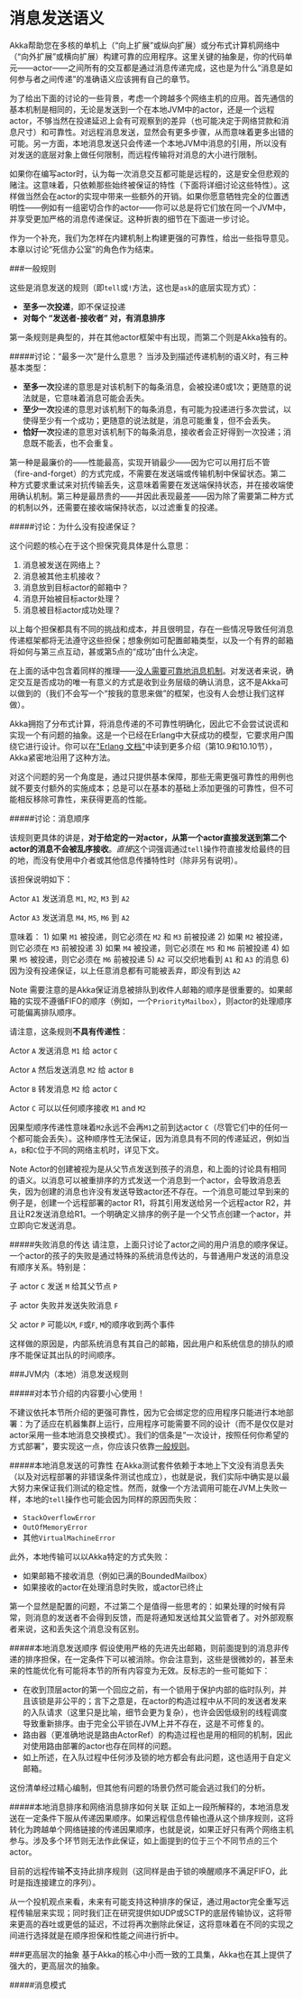# 消息发送语义

Akka帮助您在多核的单机上（“向上扩展”或纵向扩展）或分布式计算机网络中（“向外扩展”或横向扩展）构建可靠的应用程序。这里关键的抽象是，你的代码单元——actor——之间所有的交互都是通过消息传递完成，这也是为什么“消息是如何参与者之间传递”的准确语义应该拥有自己的章节。

为了给出下面的讨论的一些背景，考虑一个跨越多个网络主机的应用。首先通信的基本机制是相同的，无论是发送到一个在本地JVM中的actor，还是一个远程actor，不够当然在投递延迟上会有可观察到的差异（也可能决定于网络贷款和消息尺寸）和可靠性。对远程消息发送，显然会有更多步骤，从而意味着更多出错的可能。另一方面，本地消息发送只会传递一个本地JVM中消息的引用，所以没有对发送的底层对象上做任何限制，而远程传输将对消息的大小进行限制。

如果你在编写actor时，认为每一次消息交互都可能是远程的，这是安全但悲观的赌注。这意味着，只依赖那些始终被保证的特性（下面将详细讨论这些特性）。这样做当然会在actor的实现中带来一些额外的开销。如果你愿意牺牲完全的位置透明性——例如有一组密切合作的actor——你可以总是将它们放在同一个JVM中，并享受更加严格的消息传递保证。这种折衷的细节在下面进一步讨论。 

作为一个补充，我们为怎样在内建机制上构建更强的可靠性，给出一些指导意见。本章以讨论“死信办公室”的角色作为结束。

###一般规则 

这些是消息发送的规则（即`tell`或`!`方法，这也是`ask`的底层实现方式）： 

* **至多一次投递**，即不保证投递 
* **对每个 “发送者-接收者” 对，有消息排序**

第一条规则是典型的，并在其他actor框架中有出现，而第二个则是Akka独有的。

#####讨论：“最多一次”是什么意思？ 
当涉及到描述传递机制的语义时，有三种基本类型： 

* **至多一次**投递的意思是对该机制下的每条消息，会被投递0或1次；更随意的说法就是，它意味着消息可能会丢失。 
* **至少一次**投递的意思对该机制下的每条消息，有可能为投递进行多次尝试，以使得至少有一个成功；更随意的说法就是，消息可能重复，但不会丢失。 
* **恰好一次**投递的意思对该机制下的每条消息，接收者会正好得到一次投递；消息既不能丢，也不会重复。 

第一种是最廉价的——性能最高，实现开销最少——因为它可以用打后不管（fire-and-forget）的方式完成，不需要在发送端或传输机制中保留状态。第二种方式要求重试来对抗传输丢失，这意味着需要在发送端保持状态，并在接收端使用确认机制。第三种是最昂贵的——并因此表现最差——因为除了需要第二种方式的机制以外，还需要在接收端保持状态，以过滤重复的投递。

#####讨论：为什么没有投递保证？ 

这个问题的核心在于这个担保究竟具体是什么意思：

1. 消息被发送在网络上？ 
2. 消息被其他主机接收？ 
3. 消息放到目标actor的邮箱中？
4. 消息开始被目标actor处理？ 
5. 消息被目标actor成功处理？

以上每个担保都具有不同的挑战和成本，并且很明显，存在一些情况导致任何消息传递框架都将无法遵守这些担保；想象例如可配置邮箱类型，以及一个有界的邮箱将如何与第三点互动，甚或第5点的“成功”由什么决定。

在上面的话中包含着同样的推理——[没人需要可靠地消息机制](http://www.infoq.com/articles/no-reliable-messaging)。对发送者来说，确定交互是否成功的唯一有意义的方式是收到业务层级的确认消息，这不是Akka可以做到的（我们不会写一个“按我的意思来做”的框架，也没有人会想让我们这样做）。

Akka拥抱了分布式计算，将消息传递的不可靠性明确化，因此它不会尝试说谎和实现一个有问题的抽象。这是一个已经在Erlang中大获成功的模型，它要求用户围绕它进行设计。你可以在["Erlang 文档"](http://www.erlang.org/faq/academic.html)中读到更多介绍（第10.9和10.10节），Akka紧密地沿用了这种方法。

对这个问题的另一个角度是，通过只提供基本保障，那些无需更强可靠性的用例也就不要支付额外的实施成本；总是可以在基本的基础上添加更强的可靠性，但不可能相反移除可靠性，来获得更高的性能。

#####讨论：消息顺序 

该规则更具体的讲是，**对于给定的一对actor，从第一个actor直接发送到第二个actor的消息不会被乱序接收**。*直接*这个词强调通过`tell`操作符直接发给最终的目的地，而没有使用中介者或其他信息传播特性时（除非另有说明）。 

该担保说明如下：

  Actor ``A1`` 发送消息 ``M1``, ``M2``, ``M3`` 到 ``A2``

  Actor ``A3`` 发送消息 ``M4``, ``M5``, ``M6`` 到 ``A2``
  
  意味着：
      1) 如果 ``M1`` 被投递，则它必须在 ``M2`` 和 ``M3`` 前被投递
      2) 如果 ``M2`` 被投递，则它必须在 ``M3`` 前被投递
      3) 如果 ``M4`` 被投递，则它必须在 ``M5`` 和 ``M6`` 前被投递
      4) 如果 ``M5`` 被投递，则它必须在 ``M6`` 前被投递
      5) ``A2`` 可以交织地看到 ``A1`` 和 ``A3`` 的消息
      6) 因为没有投递保证，以上任意消息都有可能被丢弃，即没有到达 ``A2``

Note
需要注意的是Akka保证消息被排队到收件人邮箱的顺序是很重要的。如果邮箱的实现不遵循FIFO的顺序（例如，一个`PriorityMailbox`），则actor的处理顺序可能偏离排队顺序。

请注意，这条规则**不具有传递性**：

  Actor ``A`` 发送消息 ``M1`` 给 actor ``C``

  Actor ``A`` 然后发送消息 ``M2`` 给 actor ``B``

  Actor ``B`` 转发消息 ``M2`` 给 actor ``C``

  Actor ``C`` 可以以任何顺序接收 ``M1`` and ``M2``

因果型顺序传递性意味着`M2`永远不会再`M1`之前到达actor `C`（尽管它们中的任何一个都可能会丢失）。这种顺序性无法保证，因为消息具有不同的传递延迟，例如当`A`，`B`和`C`位于不同的网络主机时，详见下文。

Note
Actor的创建被视为是从父节点发送到孩子的消息，和上面的讨论具有相同的语义。以消息可以被重排序的方式发送一个消息到一个actor，会导致消息丢失，因为创建的消息也许没有发送导致actor还不存在。一个消息可能过早到来的例子是，创建一个远程部署的actor R1，将其引用发送给另一个远程actor R2，并且让R2发送消息给R1。一个明确定义排序的例子是一个父节点创建一个actor，并立即向它发送消息。


#####失败消息的传达 
请注意，上面只讨论了actor之间的用户消息的顺序保证。一个actor的孩子的失败是通过特殊的系统消息传达的，与普通用户发送的消息没有顺序关系。特别是：

  子 actor ``C`` 发送 ``M`` 给其父节点 ``P``

  子 actor 失败并发送失败消息 ``F`` 

  父 actor ``P`` 可能以``M``, ``F``或``F``, ``M``的顺序收到两个事件

这样做的原因是，内部系统消息有其自己的邮箱，因此用户和系统信息的排队的顺序不能保证其出队的时间顺序。


###JVM内（本地）消息发送规则

#####对本节介绍的内容要小心使用！

不建议依托本节所介绍的更强可靠性，因为它会绑定您的应用程序只能进行本地部署：为了适应在机器集群上运行，应用程序可能需要不同的设计（而不是仅仅是对actor采用一些本地消息交换模式）。我们的信条是“一次设计，按照任何你希望的方式部署”，要实现这一点，你应该只依靠[一般规则]()。 

#####本地消息发送的可靠性 
在Akka测试套件依赖于本地上下文没有消息丢失（以及对远程部署的非错误条件测试也成立），也就是说，我们实际中确实是以最大努力来保证我们测试的稳定性。然而，就像一个方法调用可能在JVM上失败一样，本地的``tell``操作也可能会因为同样的原因而失败： 

- `StackOverflowError`
- `OutOfMemoryError`
- 其他`VirtualMachineError`

此外，本地传输可以以Akka特定的方式失败： 

- 如果邮箱不接收消息（例如已满的BoundedMailbox） 
- 如果接收的actor在处理消息时失败，或actor已终止

第一个显然是配置的问题，不过第二个是值得一些思考的：如果处理的时候有异常，则消息的发送者不会得到反馈，而是将通知发送给其父监管者了。对外部观察者来说，这和丢失这个消息没有区别。

#####本地消息发送顺序
假设使用严格的先进先出邮箱，则前面提到的消息非传递的排序担保，在一定条件下可以被消除。你会注意到，这些是很微妙的，甚至未来的性能优化有可能将本节的所有内容变为无效。反标志的一些可能如下： 

- 在收到顶层actor的第一个回应之前，有一个锁用于保护内部的临时队列，并且该锁是非公平的；言下之意是，在actor的构造过程中从不同的发送者发来的入队请求（这里只是比喻，细节会更为复杂），也许会因低级别的线程调度导致重新排序。由于完全公平锁在JVM上并不存在，这是不可修复的。 
- 路由器（更准确地说是路由ActorRef）的构造过程也是用的相同的机制，因此对使用路由部署的actor也存在同样的问题。 
- 如上所述，在入队过程中任何涉及锁的地方都会有此问题，这也适用于自定义邮箱。

这份清单经过精心编制，但其他有问题的场景仍然可能会逃过我们的分析。

#####本地消息排序和网络消息排序如何关联
正如上一段所解释的，本地消息发送在一定条件下服从传递因果顺序。如果远程信息传输也遵从这个排序规则，这将转化为跨越单个网络链接的传递因果顺序，也就是说，如果正好只有两个网络主机参与。涉及多个环节则无法作此保证，如上面提到的位于三个不同节点的三个actor。 

目前的远程传输**不**支持此排序规则（这同样是由于锁的唤醒顺序不满足FIFO，此时是指连接建立的序列）。 

从一个投机观点来看，未来有可能支持这种排序的保证，通过用actor完全重写远程传输层来实现；同时我们正在研究提供如UDP或SCTP​​的底层传输协议，这将带来更高的吞吐或更低的延迟，不过将再次删除此保证，这将意味着在不同的实现之间进行选择就是在顺序担保和性能之间进行折中。

###更高层次的抽象 
基于Akka的核心中小而一致的工具集，Akka也在其上提供了强大的，更高层次的抽象。

#####消息模式







